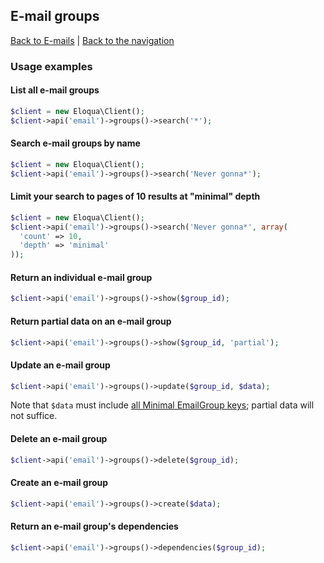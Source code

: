 ## E-mail groups
[Back to E-mails](../emails.md) | [Back to the navigation](../index.md)

### Usage examples

#### List all e-mail groups
```php
$client = new Eloqua\Client();
$client->api('email')->groups()->search('*');
```

#### Search e-mail groups by name
```php
$client = new Eloqua\Client();
$client->api('email')->groups()->search('Never gonna*');
```

#### Limit your search to pages of 10 results at "minimal" depth
```php
$client = new Eloqua\Client();
$client->api('email')->groups()->search('Never gonna*', array(
  'count' => 10,
  'depth' => 'minimal'
));
```

#### Return an individual e-mail group
```php
$client->api('email')->groups()->show($group_id);
```

#### Return partial data on an e-mail group
```php
$client->api('email')->groups()->show($group_id, 'partial');
```

#### Update an e-mail group
```php
$client->api('email')->groups()->update($group_id, $data);
```
Note that `$data` must include [all Minimal EmailGroup keys](); partial data
will not suffice.

#### Delete an e-mail group
```php
$client->api('email')->groups()->delete($group_id);
```

#### Create an e-mail group
```php
$client->api('email')->groups()->create($data);
```

#### Return an e-mail group's dependencies
```php
$client->api('email')->groups()->dependencies($group_id);
```

[all Minimal EmailGroup keys]: http://secure.p01.eloqua.com/api/docs/Static/Rest/2.0/doc.htm#EmailGroup
